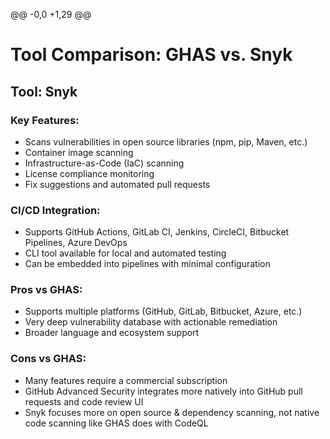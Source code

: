 @@ -0,0 +1,29 @@
# Tool Comparison: GHAS vs. Snyk

## Tool: Snyk

### Key Features:
- Scans vulnerabilities in open source libraries (npm, pip, Maven, etc.)
- Container image scanning
- Infrastructure-as-Code (IaC) scanning
- License compliance monitoring
- Fix suggestions and automated pull requests

### CI/CD Integration:
- Supports GitHub Actions, GitLab CI, Jenkins, CircleCI, Bitbucket 
Pipelines, Azure DevOps
- CLI tool available for local and automated testing
- Can be embedded into pipelines with minimal configuration

### Pros vs GHAS:
- Supports multiple platforms (GitHub, GitLab, Bitbucket, Azure, etc.)
- Very deep vulnerability database with actionable remediation
- Broader language and ecosystem support

### Cons vs GHAS:
- Many features require a commercial subscription
- GitHub Advanced Security integrates more natively into GitHub pull 
requests and code review UI
- Snyk focuses more on open source & dependency scanning, not native code 
scanning like GHAS does with CodeQL
